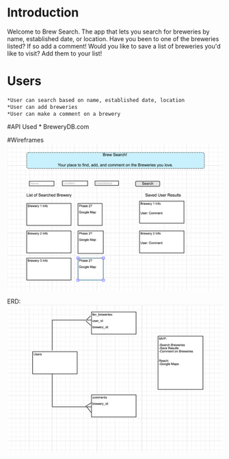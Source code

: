 # Introduction
Welcome to Brew Search. The app that lets you search for breweries by name, established date, or location. Have you been to one of the breweries listed? If so add a comment! Would you like to save a list of breweries you'd like to visit? Add them to your list!

# Users
    *User can search based on name, established date, location
    *User can add breweries
    *User can make a comment on a brewery

#API Used
    * BreweryDB.com

#Wireframes
![alt text](images/home.png "Home Page")

ERD:
![alt text](images/erd.png "ERD")
